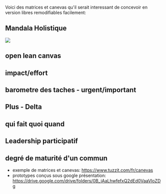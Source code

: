 <!--

---
title: Modèles de matrices et de canevas
description: Voici des matrices et canevas qu'il serait interessant de concevoir en version libres remodifiables facilement:
image_url: 
---

-->

Voici des matrices et canevas qu'il serait interessant de concevoir en version libres remodifiables facilement:

## Mandala Holistique

<img src="https://permaculturelle.files.wordpress.com/2011/09/dscf45801.jpg">

## open lean canvas
## impact/effort
## barometre des taches - urgent/important
## Plus - Delta
## qui fait quoi quand
## Leadership participatif
## degré de maturité d'un commun


- exemple de matrices et canevas: https://www.tuzzit.com/fr/canevas
- prototypes conçus sous google présentation: https://drive.google.com/drive/folders/0B_jAaLhwfefxQ2dEd0VaaVloZDg
